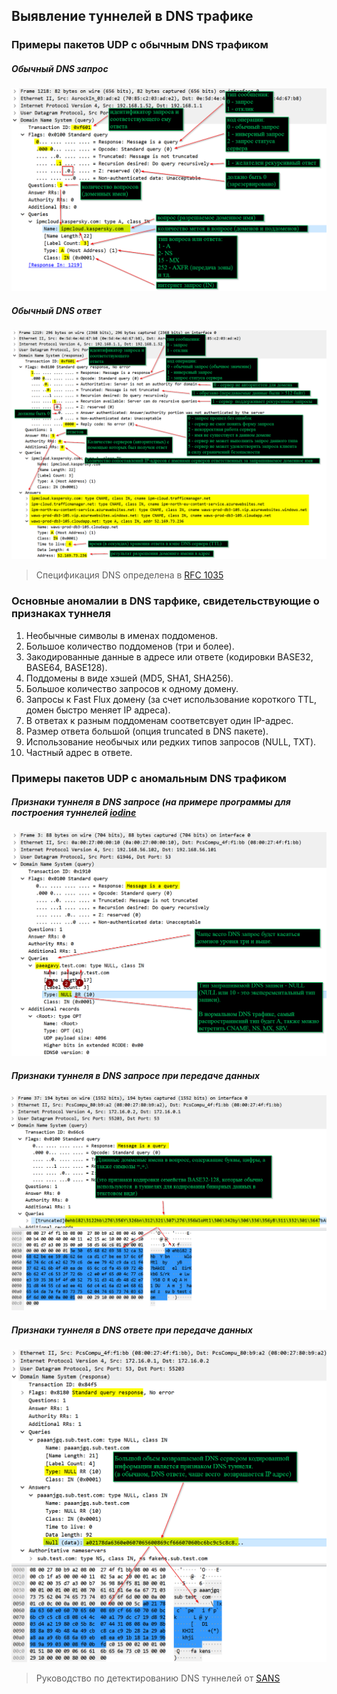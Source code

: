 ## Выявление туннелей в DNS трафике
### Примеры пакетов UDP с обычным DNS трафиком
##### Обычный DNS запрос
![](ordinar_dns_request.png)
##### Обычный DNS ответ
![](ordinar_dns_response.png)
> Спецификация DNS определена в [RFC 1035](https://www.ietf.org/rfc/rfc1035.txt)

### Основные аномалии в DNS тарфике, свидетельствующие о признаках туннеля
1. Необычные символы в именах поддоменов.
2. Большое количество поддоменов (три и более).
3. Закодированные данные в адресе или ответе (кодировки BASE32, BASE64, BASE128).
4. Поддомены в виде хэшей (MD5, SHA1, SHA256).
5. Большое количество запросов к одному домену.
6. Запросы к Fast Flux домену (за счет использование короткого TTL, домен быстро меняет IP адреса).
7. В ответах к разным поддоменам соответсвует один IP-адрес.
8. Размер ответа большой (опция truncated в DNS пакете).
9. Использование необычых или редких типов запросов (NULL, TXT).
10. Частный адрес в ответе.

### Примеры пакетов UDP с аномальным DNS трафиком
##### Признаки туннеля в DNS запросе (на примере программы для построения туннелей **[iodine](https://github.com/yarrick/iodine)**
![](iodine_initial_request.png)
##### Признаки туннеля в DNS запросе при передаче данных
![](iodine_data_transfer_request.png)
##### Признаки туннеля в DNS ответе при передаче данных
![](iodine_data_transfer_response.png)

> Руководство по детектированию DNS туннелей от [SANS](https://www.sans.org/reading-room/whitepapers/dns/detecting-dns-tunneling-34152)